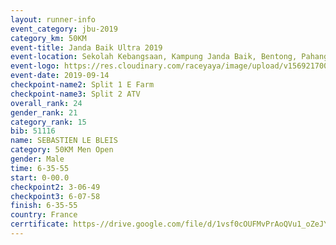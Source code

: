 ```yaml
---
layout: runner-info 
event_category: jbu-2019 
category_km: 50KM 
event-title: Janda Baik Ultra 2019
event-location: Sekolah Kebangsaan, Kampung Janda Baik, Bentong, Pahang, Malaysia 
event-logo: https://res.cloudinary.com/raceyaya/image/upload/v1569217009/logo/janda-baik_vch1pc.jpg 
event-date: 2019-09-14 
checkpoint-name2: Split 1 E Farm 
checkpoint-name3: Split 2 ATV 
overall_rank: 24
gender_rank: 21
category_rank: 15
bib: 51116
name: SEBASTIEN LE BLEIS
category: 50KM Men Open
gender: Male
time: 6-35-55
start: 0-00.0
checkpoint2: 3-06-49
checkpoint3: 6-07-58
finish: 6-35-55
country: France
cerrtificate: https-//drive.google.com/file/d/1vsf0cOUFMvPrAoQVu1_oZeJYBLUr_2Zq/view?usp=sharing
---
```


